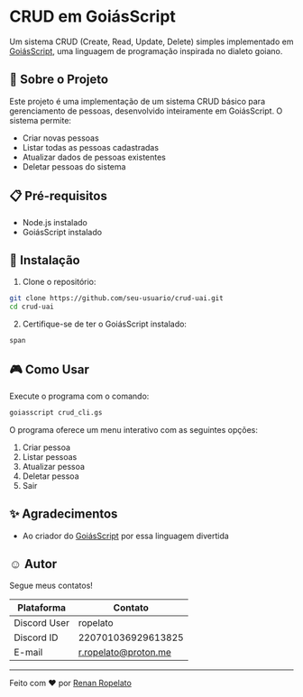 # CRUD em GoiásScript

Um sistema CRUD (Create, Read, Update, Delete) simples implementado em [GoiásScript](https://github.com/Gefferson-Souza/goiasscript), uma linguagem de programação inspirada no dialeto goiano.

## 🚀 Sobre o Projeto

Este projeto é uma implementação de um sistema CRUD básico para gerenciamento de pessoas, desenvolvido inteiramente em GoiásScript. O sistema permite:

- Criar novas pessoas
- Listar todas as pessoas cadastradas
- Atualizar dados de pessoas existentes
- Deletar pessoas do sistema

## 📋 Pré-requisitos

- Node.js instalado
- GoiásScript instalado

## 🔧 Instalação

1. Clone o repositório:

```bash
git clone https://github.com/seu-usuario/crud-uai.git
cd crud-uai
```

2. Certifique-se de ter o GoiásScript instalado:

```bash
span
```

## 🎮 Como Usar

Execute o programa com o comando:

```bash
goiasscript crud_cli.gs
```

O programa oferece um menu interativo com as seguintes opções:

1. Criar pessoa
2. Listar pessoas
3. Atualizar pessoa
4. Deletar pessoa
5. Sair

## ✨ Agradecimentos

- Ao criador do [GoiásScript](https://github.com/Gefferson-Souza/goiasscript) por essa linguagem divertida

## ☺️ Autor

Segue meus contatos!

| Plataforma   | Contato                                          |
| ------------ | ------------------------------------------------ |
| Discord User | ropelato                                         |
| Discord ID   | 220701036929613825                               |
| E-mail       | [r.ropelato@proton.me](mailto:r.ropelato@proton.me) |

---

Feito com ❤️ por [Renan Ropelato](https://github.com/rRopelato)
